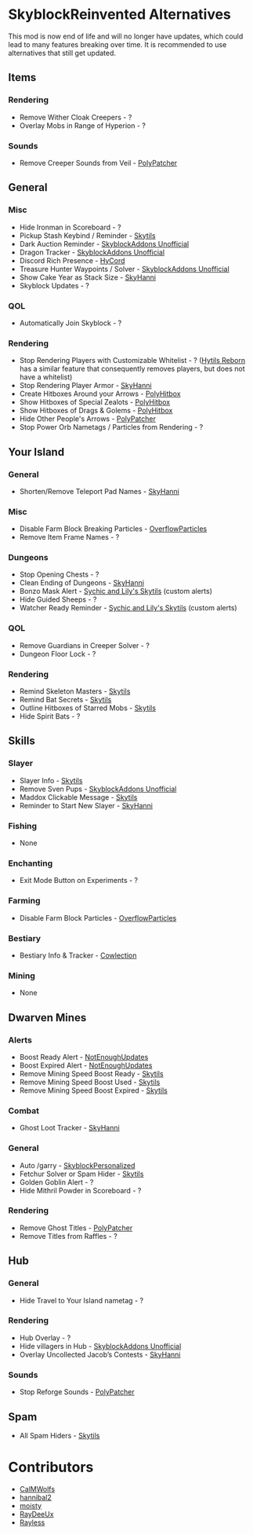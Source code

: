 # SkyblockReinvented Alternatives

This mod is now end of life and 
will no longer have updates, which 
could lead to many features breaking 
over time. It is recommended to use 
alternatives that still get updated.

## Items

### Rendering

* Remove Wither Cloak Creepers - ?
* Overlay Mobs in Range of Hyperion - ?

### Sounds

* Remove Creeper Sounds from Veil - [PolyPatcher](https://modrinth.com/mod/patcher)

## General

### Misc

* Hide Ironman in Scoreboard - ?
* Pickup Stash Keybind / Reminder - [Skytils](https://github.com/Skytils/SkytilsMod/releases/latest)
* Dark Auction Reminder - [SkyblockAddons Unofficial](https://modrinth.com/mod/skyblockaddons-unofficial)
* Dragon Tracker - [SkyblockAddons Unofficial](https://modrinth.com/mod/skyblockaddons-unofficial)
* Discord Rich Presence - [HyCord](https://github.com/DeDiamondPro/HyCord/releases/latest)
* Treasure Hunter Waypoints / Solver - [SkyblockAddons Unofficial](https://modrinth.com/mod/skyblockaddons-unofficial)
* Show Cake Year as Stack Size - [SkyHanni](https://modrinth.com/mod/skyhanni)
* Skyblock Updates - ?

### QOL

* Automatically Join Skyblock - ?

### Rendering

* Stop Rendering Players with Customizable Whitelist - ? ([Hytils Reborn](https://modrinth.com/mod/hytils) has a similar feature that consequently removes players, but does not have a whitelist)
* Stop Rendering Player Armor - [SkyHanni](https://modrinth.com/mod/skyhanni)
* Create Hitboxes Around your Arrows - [PolyHitbox](https://modrinth.com/mod/hitbox)
* Show Hitboxes of Special Zealots - [PolyHitbox](https://modrinth.com/mod/hitbox)
* Show Hitboxes of Drags & Golems - [PolyHitbox](https://modrinth.com/mod/hitbox)
* Hide Other People's Arrows - [PolyPatcher](https://modrinth.com/mod/patcher)
* Stop Power Orb Nametags / Particles from Rendering - ?

## Your Island

### General

* Shorten/Remove Teleport Pad Names - [SkyHanni](https://modrinth.com/mod/skyhanni)

### Misc

* Disable Farm Block Breaking Particles - [OverflowParticles](https://modrinth.com/mod/overflowparticles)
* Remove Item Frame Names - ?

### Dungeons

* Stop Opening Chests - ?
* Clean Ending of Dungeons - [SkyHanni](https://modrinth.com/mod/skyhanni)
* Bonzo Mask Alert - [Sychic and Lily's Skytils](https://github.com/Skytils/SkytilsMod/releases/latest) (custom alerts)
* Hide Guided Sheeps - ?
* Watcher Ready Reminder - [Sychic and Lily's Skytils](https://github.com/Skytils/SkytilsMod/releases/latest) (custom alerts)

### QOL

* Remove Guardians in Creeper Solver - ?
* Dungeon Floor Lock - ?

### Rendering

* Remind Skeleton Masters - [Skytils](https://github.com/Skytils/SkytilsMod/releases/latest)
* Remind Bat Secrets - [Skytils](https://github.com/Skytils/SkytilsMod/releases/latest)
* Outline Hitboxes of Starred Mobs - [Skytils](https://github.com/Skytils/SkytilsMod/releases/latest)
* Hide Spirit Bats - ?

## Skills

### Slayer

* Slayer Info - [Skytils](https://github.com/Skytils/SkytilsMod/releases/latest)
* Remove Sven Pups - [SkyblockAddons Unofficial](https://modrinth.com/mod/skyblockaddons-unofficial)
* Maddox Clickable Message - [Skytils](https://github.com/Skytils/SkytilsMod/releases/latest)
* Reminder to Start New Slayer - [SkyHanni](https://modrinth.com/mod/skyhanni)

### Fishing

* None

### Enchanting

* Exit Mode Button on Experiments - ?

### Farming

* Disable Farm Block Particles - [OverflowParticles](https://modrinth.com/mod/overflowparticles)

### Bestiary

* Bestiary Info & Tracker - [Cowlection](https://github.com/cow-mc/Cowlection/releases/latest)

### Mining

* None

## Dwarven Mines

### Alerts

* Boost Ready Alert - [NotEnoughUpdates](https://modrinth.com/mod/notenoughupdates)
* Boost Expired Alert - [NotEnoughUpdates](https://modrinth.com/mod/notenoughupdates)
* Remove Mining Speed Boost Ready - [Skytils](https://github.com/Skytils/SkytilsMod/releases/latest)
* Remove Mining Speed Boost Used - [Skytils](https://github.com/Skytils/SkytilsMod/releases/latest)
* Remove Mining Speed Boost Expired - [Skytils](https://github.com/Skytils/SkytilsMod/releases/latest)

### Combat

* Ghost Loot Tracker - [SkyHanni](https://modrinth.com/mod/skyhanni)

### General

* Auto /garry - [SkyblockPersonalized](https://github.com/Cobble8/SkyblockPersonalized/releases/latest)
* Fetchur Solver or Spam Hider - [Skytils](https://github.com/Skytils/SkytilsMod/releases/latest)
* Golden Goblin Alert - ?
* Hide Mithril Powder in Scoreboard - ?

### Rendering

* Remove Ghost Titles - [PolyPatcher](https://modrinth.com/mod/patcher)
* Remove Titles from Raffles - ?

## Hub

### General

* Hide Travel to Your Island nametag - ?

### Rendering

* Hub Overlay - ?
* Hide villagers in Hub - [SkyblockAddons Unofficial](https://modrinth.com/mod/skyblockaddons-unofficial)
* Overlay Uncollected Jacob’s Contests - [SkyHanni](https://modrinth.com/mod/skyhanni)

### Sounds

* Stop Reforge Sounds - [PolyPatcher](https://modrinth.com/mod/patcher)

## Spam

* All Spam Hiders - [Skytils](https://github.com/Skytils/SkytilsMod/releases/latest)

# Contributors

* [CalMWolfs](https://github.com/CalMWolfs)
* [hannibal2](https://github.com/hannibal002)
* [moisty](https://github.com/Mqisty)
* [RayDeeUx](https://github.com/RayDeeUx)
* [Rayless](https://github.com/UnderscoreRayless)
